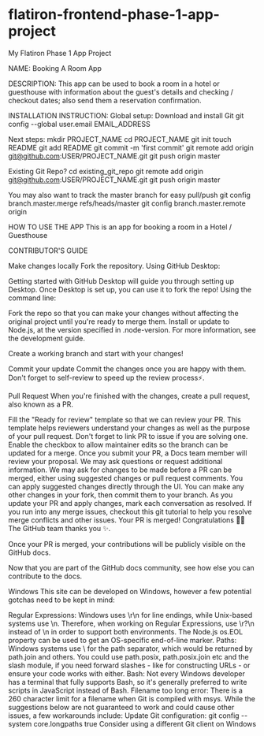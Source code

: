 # flatiron-frontend-phase-1-app-project
My Flatiron Phase 1 App Project

NAME: 
Booking A Room App

DESCRIPTION:
This app can be used to book a room in a hotel or guesthouse with information about the guest's details and checking / checkout dates; also send them a reservation confirmation.

INSTALLATION INSTRUCTION: 
Global setup:
  Download and install Git
  git config --global user.email EMAIL_ADDRESS
      
Next steps:
  mkdir PROJECT_NAME
  cd PROJECT_NAME
  git init
  touch README
  git add README
  git commit -m 'first commit'
  git remote add origin git@github.com:USER/PROJECT_NAME.git
  git push origin master
      
Existing Git Repo?
  cd existing_git_repo
  git remote add origin git@github.com:USER/PROJECT_NAME.git
  git push origin master

You may also want to track the master branch for easy pull/push
  git config branch.master.merge refs/heads/master
  git config branch.master.remote origin

HOW TO USE THE APP
This is an app for booking a room in a Hotel / Guesthouse

CONTRIBUTOR'S GUIDE

Make changes locally
Fork the repository.
Using GitHub Desktop:

Getting started with GitHub Desktop will guide you through setting up Desktop.
Once Desktop is set up, you can use it to fork the repo!
Using the command line:

Fork the repo so that you can make your changes without affecting the original project until you're ready to merge them.
Install or update to Node.js, at the version specified in .node-version. For more information, see the development guide.

Create a working branch and start with your changes!

Commit your update
Commit the changes once you are happy with them. Don't forget to self-review to speed up the review process⚡.

Pull Request
When you're finished with the changes, create a pull request, also known as a PR.

Fill the "Ready for review" template so that we can review your PR. This template helps reviewers understand your changes as well as the purpose of your pull request.
Don't forget to link PR to issue if you are solving one.
Enable the checkbox to allow maintainer edits so the branch can be updated for a merge. Once you submit your PR, a Docs team member will review your proposal. We may ask questions or request additional information.
We may ask for changes to be made before a PR can be merged, either using suggested changes or pull request comments. You can apply suggested changes directly through the UI. You can make any other changes in your fork, then commit them to your branch.
As you update your PR and apply changes, mark each conversation as resolved.
If you run into any merge issues, checkout this git tutorial to help you resolve merge conflicts and other issues.
Your PR is merged!
Congratulations 🎉🎉 The GitHub team thanks you ✨.

Once your PR is merged, your contributions will be publicly visible on the GitHub docs.

Now that you are part of the GitHub docs community, see how else you can contribute to the docs.

Windows
This site can be developed on Windows, however a few potential gotchas need to be kept in mind:

Regular Expressions: Windows uses \r\n for line endings, while Unix-based systems use \n. Therefore, when working on Regular Expressions, use \r?\n instead of \n in order to support both environments. The Node.js os.EOL property can be used to get an OS-specific end-of-line marker.
Paths: Windows systems use \ for the path separator, which would be returned by path.join and others. You could use path.posix, path.posix.join etc and the slash module, if you need forward slashes - like for constructing URLs - or ensure your code works with either.
Bash: Not every Windows developer has a terminal that fully supports Bash, so it's generally preferred to write scripts in JavaScript instead of Bash.
Filename too long error: There is a 260 character limit for a filename when Git is compiled with msys. While the suggestions below are not guaranteed to work and could cause other issues, a few workarounds include:
Update Git configuration: git config --system core.longpaths true
Consider using a different Git client on Windows

